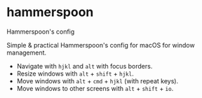 # hammerspoon
Hammerspoon's config

Simple & practical Hammerspoon's config for macOS for window management.

- Navigate with `hjkl` and `alt` with focus borders.
- Resize windows with `alt` + `shift` + `hjkl`.
- Move windows with `alt` + `cmd` + `hjkl` (with repeat keys).
- Move windows to other screens with `alt` + `shift` + `io`.
